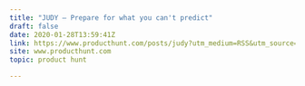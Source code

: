 ```yaml
---
title: "JUDY — Prepare for what you can't predict"
draft: false
date: 2020-01-28T13:59:41Z
link: https://www.producthunt.com/posts/judy?utm_medium=RSS&utm_source=hune
site: www.producthunt.com
topic: product hunt  

---
```

